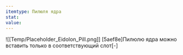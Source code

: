 ```yaml
---
itemtype: Пилюля ядра
stat: 
value: 
---
```

![[Temp/Placeholder_Eidolon_Pill.png]]
[5aef8e]Пилюлю ядра можно вставить только в соответствующий слот[-]

